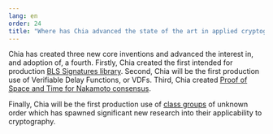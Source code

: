 ```yaml
---
lang: en
order: 24
title: "Where has Chia advanced the state of the art in applied cryptography?"
---
```


Chia has created three new core inventions and advanced the interest in, and adoption of, a fourth. Firstly, Chia created the first intended for production [BLS Signatures library](https://github.com/Chia-Network/bls-signatures). Second, Chia will be the first production use of Verifiable Delay Functions, or VDFs. Third, Chia created [Proof of Space and Time for Nakamoto consensus](https://www.chia.net/assets/ChiaGreenPaper.pdf).

Finally, Chia will be the first production use of [class groups](https://github.com/Chia-Network/vdf-competition/blob/master/classgroups.pdf) of unknown order which has spawned significant new research into their applicability to cryptography.
